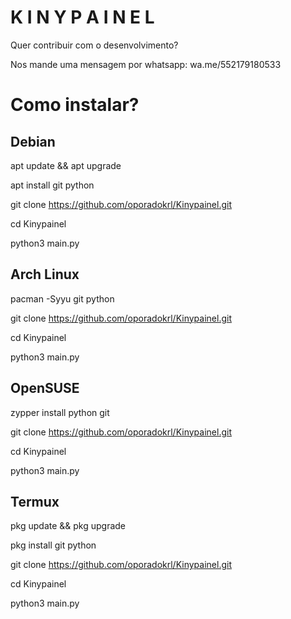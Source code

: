# K I N Y   P A I N E L

Quer contribuir com o desenvolvimento?

Nos mande uma mensagem por whatsapp:
wa.me/552179180533

# Como instalar?
## Debian
apt update  && apt upgrade

apt install git python

git clone https://github.com/oporadokrl/Kinypainel.git

cd Kinypainel

python3 main.py

## Arch Linux
pacman -Syyu git python

git clone https://github.com/oporadokrl/Kinypainel.git

cd Kinypainel

python3 main.py

## OpenSUSE
zypper install python git

git clone https://github.com/oporadokrl/Kinypainel.git

cd Kinypainel

python3 main.py

## Termux

pkg update && pkg upgrade

pkg install git python

git clone https://github.com/oporadokrl/Kinypainel.git

cd Kinypainel

python3 main.py
